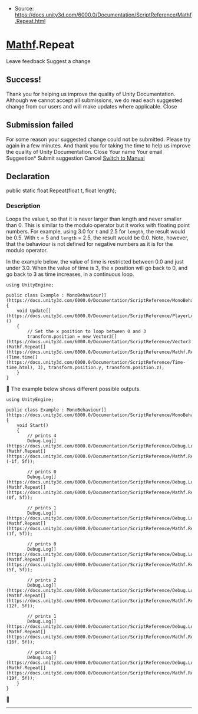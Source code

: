 * Source: https://docs.unity3d.com/6000.0/Documentation/ScriptReference/Mathf.Repeat.html

#  [Mathf](https://docs.unity3d.com/6000.0/Documentation/ScriptReference/Mathf.html).Repeat
Leave feedback
Suggest a change
## Success!
Thank you for helping us improve the quality of Unity Documentation. Although we cannot accept all submissions, we do read each suggested change from our users and will make updates where applicable.
Close
## Submission failed
For some reason your suggested change could not be submitted. Please <a>try again</a> in a few minutes. And thank you for taking the time to help us improve the quality of Unity Documentation.
Close
Your name Your email Suggestion* Submit suggestion
Cancel
[Switch to Manual](https://docs.unity3d.com/6000.0/Documentation/Manual/class-Mathf.html "Go to Mathf Component in the Manual")
## Declaration
public static float Repeat(float t, float length); 
### Description
Loops the value t, so that it is never larger than length and never smaller than 0.
This is similar to the modulo operator but it works with floating point numbers. For example, using 3.0 for `t` and 2.5 for `length`, the result would be 0.5. With `t` = 5 and `length` = 2.5, the result would be 0.0. Note, however, that the behaviour is not defined for negative numbers as it is for the modulo operator.  
  
In the example below, the value of time is restricted between 0.0 and just under 3.0. When the value of time is 3, the x position will go back to 0, and go back to 3 as time increases, in a continuous loop.
```
using UnityEngine;  
  
public class Example : MonoBehaviour[](https://docs.unity3d.com/6000.0/Documentation/ScriptReference/MonoBehaviour.html)
{
    void Update[](https://docs.unity3d.com/6000.0/Documentation/ScriptReference/PlayerLoop.Update.html)()
    {
        // Set the x position to loop between 0 and 3
        transform.position = new Vector3[](https://docs.unity3d.com/6000.0/Documentation/ScriptReference/Vector3.html)(Mathf.Repeat[](https://docs.unity3d.com/6000.0/Documentation/ScriptReference/Mathf.Repeat.html)(Time.time[](https://docs.unity3d.com/6000.0/Documentation/ScriptReference/Time-time.html), 3), transform.position.y, transform.position.z);
    }
}

```

The example below shows different possible outputs.
```
using UnityEngine;  
  
public class Example : MonoBehaviour[](https://docs.unity3d.com/6000.0/Documentation/ScriptReference/MonoBehaviour.html)
{
    void Start()
    {
        // prints 4
        Debug.Log[](https://docs.unity3d.com/6000.0/Documentation/ScriptReference/Debug.Log.html)(Mathf.Repeat[](https://docs.unity3d.com/6000.0/Documentation/ScriptReference/Mathf.Repeat.html)(-1f, 5f));  
  
        // prints 0
        Debug.Log[](https://docs.unity3d.com/6000.0/Documentation/ScriptReference/Debug.Log.html)(Mathf.Repeat[](https://docs.unity3d.com/6000.0/Documentation/ScriptReference/Mathf.Repeat.html)(0f, 5f));  
  
        // prints 1
        Debug.Log[](https://docs.unity3d.com/6000.0/Documentation/ScriptReference/Debug.Log.html)(Mathf.Repeat[](https://docs.unity3d.com/6000.0/Documentation/ScriptReference/Mathf.Repeat.html)(1f, 5f));  
  
        // prints 0
        Debug.Log[](https://docs.unity3d.com/6000.0/Documentation/ScriptReference/Debug.Log.html)(Mathf.Repeat[](https://docs.unity3d.com/6000.0/Documentation/ScriptReference/Mathf.Repeat.html)(5f, 5f));  
  
        // prints 2
        Debug.Log[](https://docs.unity3d.com/6000.0/Documentation/ScriptReference/Debug.Log.html)(Mathf.Repeat[](https://docs.unity3d.com/6000.0/Documentation/ScriptReference/Mathf.Repeat.html)(12f, 5f));  
  
        // prints 1
        Debug.Log[](https://docs.unity3d.com/6000.0/Documentation/ScriptReference/Debug.Log.html)(Mathf.Repeat[](https://docs.unity3d.com/6000.0/Documentation/ScriptReference/Mathf.Repeat.html)(16f, 5f));  
  
        // prints 4
        Debug.Log[](https://docs.unity3d.com/6000.0/Documentation/ScriptReference/Debug.Log.html)(Mathf.Repeat[](https://docs.unity3d.com/6000.0/Documentation/ScriptReference/Mathf.Repeat.html)(19f, 5f));
    }
}
```

* * *
